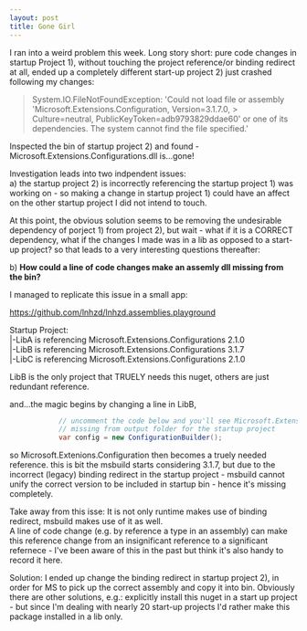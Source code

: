 ```yaml
---
layout: post
title: Gone Girl
---
```


I ran into a weird problem this week.
Long story short: pure code changes in startup Project 1), without touching the project reference/or binding redirect at all, ended up a completely different start-up project 2) just crashed following my changes:

> System.IO.FileNotFoundException: 'Could not load file or assembly 'Microsoft.Extensions.Configuration, Version=3.1.7.0, > Culture=neutral, PublicKeyToken=adb9793829ddae60' or one of its dependencies. The system cannot find the file specified.'

Inspected the bin of startup project 2) and found - Microsoft.Extensions.Configurations.dll is...gone!

Investigation leads into two indpendent issues:  
a) the startup project 2) is incorrectly referencing the startup project 1) was working on - so making a change in startup project 1) could have an affect on the other startup project I did not intend to touch.

At this point, the obvious solution seems to be removing the undesirable dependency of porject 1) from project 2), but wait - what if it is a CORRECT dependency, what if the changes I made was in a lib as opposed to a start-up project? so that leads to a very interesting questions thereafter: 

b) **How could a line of code changes make an assemly dll missing from the bin?**

I managed to replicate this issue in a small app:

https://github.com/lnhzd/lnhzd.assemblies.playground

Startup Project: <bindingRedirect oldVersion="0.0.0.0-2.1.1.0" newVersion="2.1.1.0" />  
|-LibA is referencing Microsoft.Extensions.Configurations 2.1.0  
  |-LibB is referencing Microsoft.Extensions.Configurations 3.1.7  
  |-LibC is referencing Microsoft.Extensions.Configurations 2.1.0  

LibB is the only project that TRUELY needs this nuget, others are just redundant reference.

and...the magic begins by changing a line in LibB, 

```cs
            // uncomment the code below and you'll see Microsoft.Extensions.Options.dll
            // missing from output folder for the startup project
            var config = new ConfigurationBuilder();
```

so Microsoft.Extenions.Configuration then becomes a truely needed reference. this is bit the msbuild starts considering 3.1.7, but due to the incorrect (legacy) binding redirect in the startup project - msbuild cannot unify the correct version to be included in startup bin - hence it's missing completely.

Take away from this isse:
It is not only runtime makes use of binding redirect, msbuild makes use of it as well.  
A line of code change (e.g. by reference a type in an assembly) can make this reference change from an insignificant reference to a significant refernece - I've been aware of this in the past but think it's also handy to record it here.  

Solution:
I ended up change the binding redirect in startup project 2), in order for MS to pick up the correct assembly and copy it into bin. Obviously there are other solutions, e.g.: explicitly install this nuget in a start up project - but since I'm dealing with nearly 20 start-up projects I'd rather make this package installed in a lib only.


 
